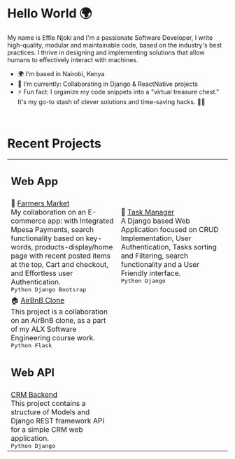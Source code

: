 # Hello World 🌍

My name is Effie Njoki and I'm a passionate Software Developer, I write high-quality, modular and maintainable code, based on the industry's best practices. I thrive in designing and implementing solutions that allow humans to effectively interact with machines.

- 🌍 I'm based in Nairobi, Kenya
- 🌱 I’m currently: Collaborating in Django & ReactNative projects
- ⚡ Fun fact: I organize my code snippets into a "virtual treasure chest." It's my go-to stash of clever solutions and time-saving hacks. 💎🧰

<br>

# Recent Projects

<table>
  <tr>
    <td>
      <h2>Web App</h2>
    </td>
  </tr>
  <tr>
    <td width="50%">
      🛒 <a href="https://github.com/effiecancode/Farmers-Market-Ecommerce">Farmers Market</a><br>
      My collaboration on an E-commerce app: with Integrated Mpesa Payments, search functionality based on key-words, products-display/home page with recent posted items at the top, Cart and checkout, and Effortless user Authentication.
      <br>
      <kbd> Python </kbd>
      <kbd> Django </kbd>
      <kbd> Bootsrap </kbd>
    </td>
    <td width="50%">
      📆 <a href="https://github.com/effiecancode/Task-Manager-App">Task Manager</a><br>
      A Django based Web Application focused on CRUD Implementation, User Authentication, Tasks sorting and Filtering, search functionality and a User Friendly interface.
      <br>
      <kbd> Python </kbd>
      <kbd> Django </kbd>
    </td>
  </tr>

   <tr>
    <td width="50%">
      🏠 <a href="https://github.com/effiecancode/AirBnB_clone_v4"> AirBnB Clone </a><br>
      This project is a collaboration on an AirBnB clone, as a part of my ALX Software Engineering course work.  
      <br>
      <kbd> Python </kbd>
      <kbd> Flask </kbd>
    </td>
  </tr>
  
  <tr>
    <td>
      <h2>Web API</h2>
    </td>
  </tr>
  
  <tr>
    <td width="50%">
      <a href="https://github.com/effiecancode/CRM-backend"> CRM Backend</a><br>
      This project contains a structure of Models and Django REST framework API for a simple CRM web application.
      <br>
      <kbd> Python </kbd>
      <kbd> Django </kbd>
    </td>
  </tr>
</table>



